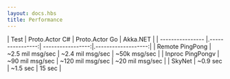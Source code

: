 ```yaml
---
layout: docs.hbs
title: Performance
---
```




| Test             | Proto.Actor C#   | Proto.Actor Go    | Akka.NET            |
| ---------------- |.----------------:| -----------------:|.-------------------:|
| Remote PingPong  | ~2.5 mil msg/sec |  ~2.4 mil msg/sec | ~50k msg/sec        |
| Inproc PingPongv | ~90 mil msg/sec  |  ~120 mil msg/sec | ~20 mil msg/sec     |
| SkyNet           | ~0.9 sec         |  ~1.5 sec         | 15 sec              |

